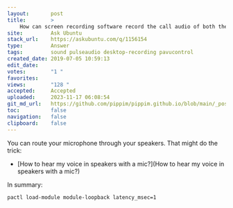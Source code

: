 ```yaml
---
layout:       post
title:        >
    How can screen recording software record the call audio of both the local person (on the mic) and the remote person (on the speakers)?
site:         Ask Ubuntu
stack_url:    https://askubuntu.com/q/1156154
type:         Answer
tags:         sound pulseaudio desktop-recording pavucontrol
created_date: 2019-07-05 10:59:13
edit_date:    
votes:        "1 "
favorites:    
views:        "128 "
accepted:     Accepted
uploaded:     2023-11-17 06:08:54
git_md_url:   https://github.com/pippim/pippim.github.io/blob/main/_posts/2019/2019-07-05-How-can-screen-recording-software-record-the-call-audio-of-both-the-local-person-_on-the-mic_-and-the-remote-person-_on-the-speakers__.md
toc:          false
navigation:   false
clipboard:    false
---
```


You can route your microphone through your speakers. That might do the trick:

- [How to hear my voice in speakers with a mic?](How to hear my voice in speakers with a mic?)

In summary:

``` 
pactl load-module module-loopback latency_msec=1
```
